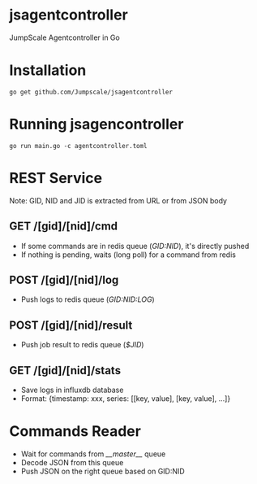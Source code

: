 # jsagentcontroller
JumpScale Agentcontroller in Go

# Installation
```
go get github.com/Jumpscale/jsagentcontroller
```

# Running jsagencontroller
```
go run main.go -c agentcontroller.toml
```

# REST Service
Note: GID, NID and JID is extracted from URL or from JSON body

## GET /[gid]/[nid]/cmd
* If some commands are in redis queue (*$GID:$NID*), it's directly pushed
* If nothing is pending, waits (long poll) for a command from redis

## POST /[gid]/[nid]/log
* Push logs to redis queue (*$GID:$NID:LOG*)

## POST /[gid]/[nid]/result
* Push job result to redis queue (*$JID*)

## GET /[gid]/[nid]/stats
* Save logs in influxdb database
* Format: {timestamp: xxx, series: [[key, value], [key, value], ...]}

# Commands Reader
* Wait for commands from *\_\_master\_\_* queue
* Decode JSON from this queue
* Push JSON on the right queue based on GID:NID
